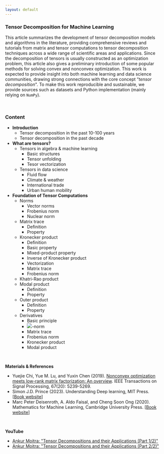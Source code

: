 ```yaml
---
layout: default
---
```


### Tensor Decomposition for Machine Learning

This article summarizes the development of tensor decomposition models and algorithms in the literature, providing comprehensive reviews and tutorials from matrix and tensor computations to tensor decomposition techniques across a wide range of scientific areas and applications. Since the decomposition of tensors is usually constructed as an optimization problem, this article also gives a preliminary introduction of some popular methods for solving convex and nonconvex optimization. This work is expected to provide insight into both machine learning and data science communities, drawing strong connections with the core concept “*tensor decomposition*". To make this work reproducible and sustainable, we provide sources such as datasets and Python implementation (mainly relying on `NumPy`).

<br>

### Content

- **Introduction**
  - Tensor decomposition in the past 10-100 years
  - Tensor decomposition in the past decade
- **What are tensors?**
  - Tensors in algebra & machine learning
    - Basic structures
    - Tensor unfolding
    - Tesor vectorization
  - Tensors in data science
    - Fluid flow
    - Climate & weather
    - International trade
    - Urban human mobility
- **Foundation of Tensor Computations**
  - Norms
    - Vector norms
    - Frobenius norm
    - Nuclear norm
  - Matrix trace
    - Definition
    - Property
  - Kronecker product
    - Definition
    - Basic property
    - Mixed-product property
    - Inverse of Kronecker product
    - Vectorization
    - Matrix trace
    - Frobenius norm
  - Khatri-Rao product
  - Modal product
    - Definition
    - Property
  - Outer product
    - Definition
    - Property
  - Derivatives
    - Basic principle
    - <img style="display: inline;" src="https://latex.codecogs.com/svg.latex?&space;\ell_2"/>-norm
    - Matrix trace
    - Frobenius norm
    - Kronecker product
    - Modal product


<br>

**Materials & References**

- Yuejie Chi, Yue M. Lu, and Yuxin Chen (2019). [Nonconvex optimization meets low-rank matrix factorization: An overview](https://doi.org/10.1109/TSP.2019.2937282). IEEE Transactions on Signal Processing, 67(20): 5239-5269.
- Simon J.D. Prince (2023). Understanding Deep learning, MIT Press. [[Book website](https://udlbook.github.io/udlbook/)]
- Marc Peter Deisenroth, A. Aldo Faisal, and Cheng Soon Ong (2020). Mathematics for Machine Learning, Cambridge University Press. [[Book website](https://mml-book.github.io/)]

<br>

**YouTube**

- [Ankur Moitra: "Tensor Decompositions and their Applications (Part 1/2)"](https://youtu.be/UyO4igyyYQA?si=8GvZeeGXp5v80hEv)
- [Ankur Moitra: "Tensor Decompositions and their Applications (Part 2/2)"](https://www.youtube.com/watch?v=npPaMknLJWQ)

<br>
